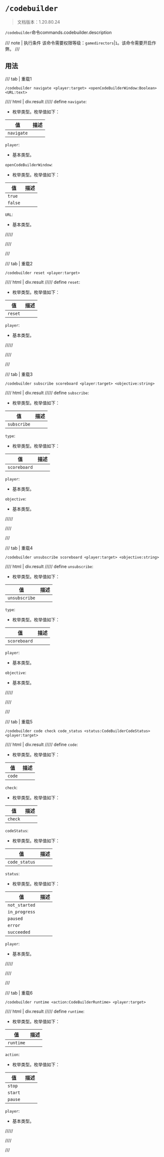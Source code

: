 # `/codebuilder`

> 文档版本：1.20.80.24

`/codebuilder`命令commands.codebuilder.description

/// note | 执行条件
该命令需要权限等级：`gamedirectors`|`1`。该命令需要开启作弊。
///

## 用法

/// tab | 重载1
```mcfunction
/codebuilder navigate <player:target> <openCodeBuilderWindow:Boolean> <URL:text>
```

//// html | div.result
///// define
`navigate`: <!-- md:samp CodeBuilderNavigateAction -->

- 枚举类型。枚举值如下：

|值|描述|
|---|---|
|`navigate`||


`player`: <!-- md:samp target -->

- 基本类型。

`openCodeBuilderWindow`: <!-- md:samp Boolean -->

- 枚举类型。枚举值如下：

|值|描述|
|---|---|
|`true`||
|`false`||


`URL`: <!-- md:samp text -->

- 基本类型。


/////

////

///

/// tab | 重载2
```mcfunction
/codebuilder reset <player:target>
```

//// html | div.result
///// define
`reset`: <!-- md:samp CodeBuilderResetAction -->

- 枚举类型。枚举值如下：

|值|描述|
|---|---|
|`reset`||


`player`: <!-- md:samp target -->

- 基本类型。


/////

////

///

/// tab | 重载3
```mcfunction
/codebuilder subscribe scoreboard <player:target> <objective:string>
```

//// html | div.result
///// define
`subscribe`: <!-- md:samp CodeBuilderSubscribeAction -->

- 枚举类型。枚举值如下：

|值|描述|
|---|---|
|`subscribe`||


`type`: <!-- md:samp CodeBuilderEventTypeScoreboard -->

- 枚举类型。枚举值如下：

|值|描述|
|---|---|
|`scoreboard`||


`player`: <!-- md:samp target -->

- 基本类型。

`objective`: <!-- md:samp string -->

- 基本类型。


/////

////

///

/// tab | 重载4
```mcfunction
/codebuilder unsubscribe scoreboard <player:target> <objective:string>
```

//// html | div.result
///// define
`unsubscribe`: <!-- md:samp CodeBuilderUnsubscribeAction -->

- 枚举类型。枚举值如下：

|值|描述|
|---|---|
|`unsubscribe`||


`type`: <!-- md:samp CodeBuilderEventTypeScoreboard -->

- 枚举类型。枚举值如下：

|值|描述|
|---|---|
|`scoreboard`||


`player`: <!-- md:samp target -->

- 基本类型。

`objective`: <!-- md:samp string -->

- 基本类型。


/////

////

///

/// tab | 重载5
```mcfunction
/codebuilder code check code_status <status:CodeBuilderCodeStatus> <player:target>
```

//// html | div.result
///// define
`code`: <!-- md:samp CodeBuilderCodeStateCategory -->

- 枚举类型。枚举值如下：

|值|描述|
|---|---|
|`code`||


`check`: <!-- md:samp CodeBuilderCheckAction -->

- 枚举类型。枚举值如下：

|值|描述|
|---|---|
|`check`||


`codeStatus`: <!-- md:samp CodeBuilderCodeStatusProperty -->

- 枚举类型。枚举值如下：

|值|描述|
|---|---|
|`code_status`||


`status`: <!-- md:samp CodeBuilderCodeStatus -->

- 枚举类型。枚举值如下：

|值|描述|
|---|---|
|`not_started`||
|`in_progress`||
|`paused`||
|`error`||
|`succeeded`||


`player`: <!-- md:samp target -->

- 基本类型。


/////

////

///

/// tab | 重载6
```mcfunction
/codebuilder runtime <action:CodeBuilderRuntime> <player:target>
```

//// html | div.result
///// define
`runtime`: <!-- md:samp CodeBuilderRuntimeAction -->

- 枚举类型。枚举值如下：

|值|描述|
|---|---|
|`runtime`||


`action`: <!-- md:samp CodeBuilderRuntime -->

- 枚举类型。枚举值如下：

|值|描述|
|---|---|
|`stop`||
|`start`||
|`pause`||


`player`: <!-- md:samp target -->

- 基本类型。


/////

////

///
